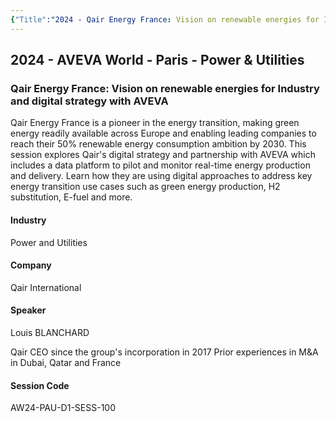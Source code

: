 ```yaml
---
{"Title":"2024 - Qair Energy France: Vision on renewable energies for Industry and digital strategy with AVEVA","Year":2024,"Industry":"Power and Utilities","URL":"https://www.aveva.com/en/perspectives/presentations/2024/qair-energy-france--vision-on-renewable-energies-for-industry-and-digital-strategy-with-aveva/","PDF":"https://cdn.mediavalet.com/eunl/content/5grQ1lgCgUOct1EYbPq6_g/0S6lWW_ip0yipzMLBhRLwQ/Original/Qair%20Energy%20France%3A%20Vision%20on%20renewable%20energies%20for%20Industry%20and%20digital%20strategy%20with%20AVEVA.pdf","Company":"Qair International","dg-publish":true,"permalink":"/aveva/customer-stories/2024/2024-qair-energy-france-vision-on-renewable-energies-for-industry-and-digital-strategy-with-aveva/","dgPassFrontmatter":true}
---
```


## 2024 - AVEVA World - Paris - Power & Utilities

### Qair Energy France: Vision on renewable energies for Industry and digital strategy with AVEVA

Qair Energy France is a pioneer in the energy transition, making green energy readily available across Europe and enabling leading companies to reach their 50% renewable energy consumption ambition by 2030. This session explores Qair's digital strategy and partnership with AVEVA which includes a data platform to pilot and monitor real-time energy production and delivery. Learn how they are using digital approaches to address key energy transition use cases such as green energy production, H2 substitution, E-fuel and more.

#### Industry

Power and Utilities

#### Company

Qair International

#### Speaker

Louis BLANCHARD

Qair CEO since the group's incorporation in 2017 Prior experiences in M&A in Dubai, Qatar and France

#### Session Code

AW24-PAU-D1-SESS-100